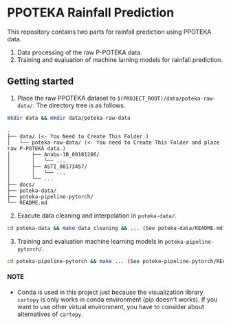 # PPOTEKA Rainfall Prediction

This repository contains two parts for rainfall prediction using PPOTEKA data.

1. Data processing of the raw P-POTEKA data.
2. Training and evaluation of machine larning models for rainfall prediction.

## Getting started

1. Place the raw PPOTEKA dataset to `$(PROJECT_ROOT)/data/poteka-raw-data/`. The
   directory tree is as follows.

```bash
mkdir data && mkdir data/poteka-raw-data
```

```
.
├── data/ (<- You Need to Create This Folder.)
│   └── poteka-raw-data/ (<- You need to Create This Folder and place raw P-POTEKA data.)
│       ├── Anabu-1B_00181286/
│       │   └── ...
│       ├── ASTI_00173457/
│       │   └── ...
│       └── ...
├── docs/
├── poteka-data/
├── poteka-pipeline-pytorch/
└── README.md
```

2. Exacute data cleaning and interpolation in `poteka-data/`.

```bash
cd poteka-data && make data_cleaning && ... (See poteka-data/README.md)
```

3. Training and evaluation machine learning models in
   `poteka-pipeline-pytorch/`.

```bash
cd poteka-pipeline-pytorch && make ... (See poteka-pipeline-pytorch/README.md)
```

#### NOTE

- Conda is used in this project just because the visualization library `cartopy`
  is only works in conda environment (pip doesn't works). If you want to use
  other virtual environment, you have to consider about alternatives of
  `cartopy`.
